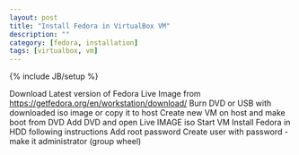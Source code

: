 ```yaml
---
layout: post
title: "Install Fedora in VirtualBox VM"
description: ""
category: [fedora, installation]
tags: [virtualbox, vm]
---
```

{% include JB/setup %}

Download Latest version of Fedora Live Image from <https://getfedora.org/en/workstation/download/>
Burn DVD or USB  with downloaded iso image or copy it to host
Create new VM on host and make boot from DVD
Add DVD and open Live IMAGE iso
Start VM
Install Fedora in HDD following instructions
Add root password
Create user with password - make it administrator (group wheel)
